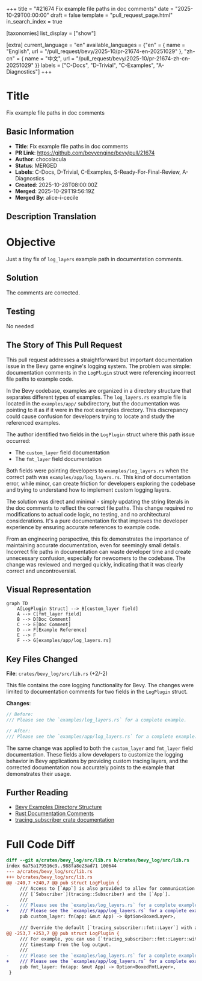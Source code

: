 +++
title = "#21674 Fix example file paths in doc comments"
date = "2025-10-29T00:00:00"
draft = false
template = "pull_request_page.html"
in_search_index = true

[taxonomies]
list_display = ["show"]

[extra]
current_language = "en"
available_languages = {"en" = { name = "English", url = "/pull_request/bevy/2025-10/pr-21674-en-20251029" }, "zh-cn" = { name = "中文", url = "/pull_request/bevy/2025-10/pr-21674-zh-cn-20251029" }}
labels = ["C-Docs", "D-Trivial", "C-Examples", "A-Diagnostics"]
+++

# Title
Fix example file paths in doc comments

## Basic Information
- **Title**: Fix example file paths in doc comments
- **PR Link**: https://github.com/bevyengine/bevy/pull/21674
- **Author**: chocolacula
- **Status**: MERGED
- **Labels**: C-Docs, D-Trivial, C-Examples, S-Ready-For-Final-Review, A-Diagnostics
- **Created**: 2025-10-28T08:00:00Z
- **Merged**: 2025-10-29T19:56:19Z
- **Merged By**: alice-i-cecile

## Description Translation
# Objective

Just a tiny fix of `log_layers` example path in documentation comments.

## Solution

The comments are corrected.

## Testing

No needed

## The Story of This Pull Request

This pull request addresses a straightforward but important documentation issue in the Bevy game engine's logging system. The problem was simple: documentation comments in the `LogPlugin` struct were referencing incorrect file paths to example code.

In the Bevy codebase, examples are organized in a directory structure that separates different types of examples. The `log_layers.rs` example file is located in the `examples/app/` subdirectory, but the documentation was pointing to it as if it were in the root examples directory. This discrepancy could cause confusion for developers trying to locate and study the referenced examples.

The author identified two fields in the `LogPlugin` struct where this path issue occurred:
- The `custom_layer` field documentation
- The `fmt_layer` field documentation

Both fields were pointing developers to `examples/log_layers.rs` when the correct path was `examples/app/log_layers.rs`. This kind of documentation error, while minor, can create friction for developers exploring the codebase and trying to understand how to implement custom logging layers.

The solution was direct and minimal - simply updating the string literals in the doc comments to reflect the correct file paths. This change required no modifications to actual code logic, no testing, and no architectural considerations. It's a pure documentation fix that improves the developer experience by ensuring accurate references to example code.

From an engineering perspective, this fix demonstrates the importance of maintaining accurate documentation, even for seemingly small details. Incorrect file paths in documentation can waste developer time and create unnecessary confusion, especially for newcomers to the codebase. The change was reviewed and merged quickly, indicating that it was clearly correct and uncontroversial.

## Visual Representation

```mermaid
graph TD
    A[LogPlugin Struct] --> B[custom_layer field]
    A --> C[fmt_layer field]
    B --> D[Doc Comment]
    C --> E[Doc Comment]
    D --> F[Example Reference]
    E --> F
    F --> G[examples/app/log_layers.rs]
```

## Key Files Changed

**File**: `crates/bevy_log/src/lib.rs` (+2/-2)

This file contains the core logging functionality for Bevy. The changes were limited to documentation comments for two fields in the `LogPlugin` struct.

**Changes**:
```rust
// Before:
/// Please see the `examples/log_layers.rs` for a complete example.

// After:  
/// Please see the `examples/app/log_layers.rs` for a complete example.
```

The same change was applied to both the `custom_layer` and `fmt_layer` field documentation. These fields allow developers to customize the logging behavior in Bevy applications by providing custom tracing layers, and the corrected documentation now accurately points to the example that demonstrates their usage.

## Further Reading

- [Bevy Examples Directory Structure](https://github.com/bevyengine/bevy/tree/main/examples)
- [Rust Documentation Comments](https://doc.rust-lang.org/rustdoc/how-to-write-documentation.html)
- [tracing_subscriber crate documentation](https://docs.rs/tracing-subscriber/latest/tracing_subscriber/)

# Full Code Diff
```diff
diff --git a/crates/bevy_log/src/lib.rs b/crates/bevy_log/src/lib.rs
index 6a75a179516c9..988fa8e23ad71 100644
--- a/crates/bevy_log/src/lib.rs
+++ b/crates/bevy_log/src/lib.rs
@@ -240,7 +240,7 @@ pub struct LogPlugin {
     /// Access to [`App`] is also provided to allow for communication between the
     /// [`Subscriber`](tracing::Subscriber) and the [`App`].
     ///
-    /// Please see the `examples/log_layers.rs` for a complete example.
+    /// Please see the `examples/app/log_layers.rs` for a complete example.
     pub custom_layer: fn(app: &mut App) -> Option<BoxedLayer>,
 
     /// Override the default [`tracing_subscriber::fmt::Layer`] with a custom one.
@@ -253,7 +253,7 @@ pub struct LogPlugin {
     /// For example, you can use [`tracing_subscriber::fmt::Layer::without_time`] to remove the
     /// timestamp from the log output.
     ///
-    /// Please see the `examples/log_layers.rs` for a complete example.
+    /// Please see the `examples/app/log_layers.rs` for a complete example.
     pub fmt_layer: fn(app: &mut App) -> Option<BoxedFmtLayer>,
 }
```